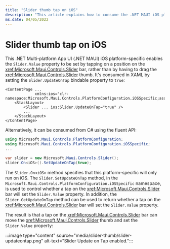 ```yaml
---
title: "Slider thumb tap on iOS"
description: "This article explains how to consume the .NET MAUI iOS platform-specific that enables the Slider.Value property to be set by tapping on the Slider bar."
ms.date: 04/05/2022
---
```


# Slider thumb tap on iOS

This .NET Multi-platform App UI (.NET MAUI) iOS platform-specific enables the `Slider.Value` property to be set by tapping on a position on the <xref:Microsoft.Maui.Controls.Slider> bar, rather than by having to drag the <xref:Microsoft.Maui.Controls.Slider> thumb. It's consumed in XAML by setting the `Slider.UpdateOnTap` bindable property to `true`:

```xaml
<ContentPage ...
             xmlns:ios="clr-namespace:Microsoft.Maui.Controls.PlatformConfiguration.iOSSpecific;assembly=Microsoft.Maui.Controls">
    <StackLayout>
        <Slider ... ios:Slider.UpdateOnTap="true" />
        ...
    </StackLayout>
</ContentPage>
```

Alternatively, it can be consumed from C# using the fluent API:

```csharp
using Microsoft.Maui.Controls.PlatformConfiguration;
using Microsoft.Maui.Controls.PlatformConfiguration.iOSSpecific;
...

var slider = new Microsoft.Maui.Controls.Slider();
slider.On<iOS>().SetUpdateOnTap(true);
```

The `Slider.On<iOS>` method specifies that this platform-specific will only run on iOS. The `Slider.SetUpdateOnTap` method, in the `Microsoft.Maui.Controls.PlatformConfiguration.iOSSpecific` namespace, is used to control whether a tap on the <xref:Microsoft.Maui.Controls.Slider> bar will set the `Slider.Value` property. In addition, the `Slider.GetUpdateOnTap` method can be used to return whether a tap on the <xref:Microsoft.Maui.Controls.Slider> bar will set the `Slider.Value` property.

The result is that a tap on the <xref:Microsoft.Maui.Controls.Slider> bar can move the <xref:Microsoft.Maui.Controls.Slider> thumb and set the `Slider.Value` property:

:::image type="content" source="media/slider-thumb/slider-updateontap.png" alt-text="Slider Update on Tap enabled.":::
